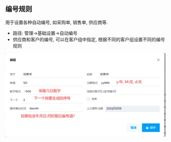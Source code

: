 ﻿## 编号规则

用于设置各种自动编号, 如采购单, 销售单, 供应商等. 
- 路径: 管理->基础设置->自动编号
- 供应商和客户的编号, 可以在客户组中指定, 根据不同的客户组设置不同的编号规则

![Numseq](../images/Administration/numseq.png)
